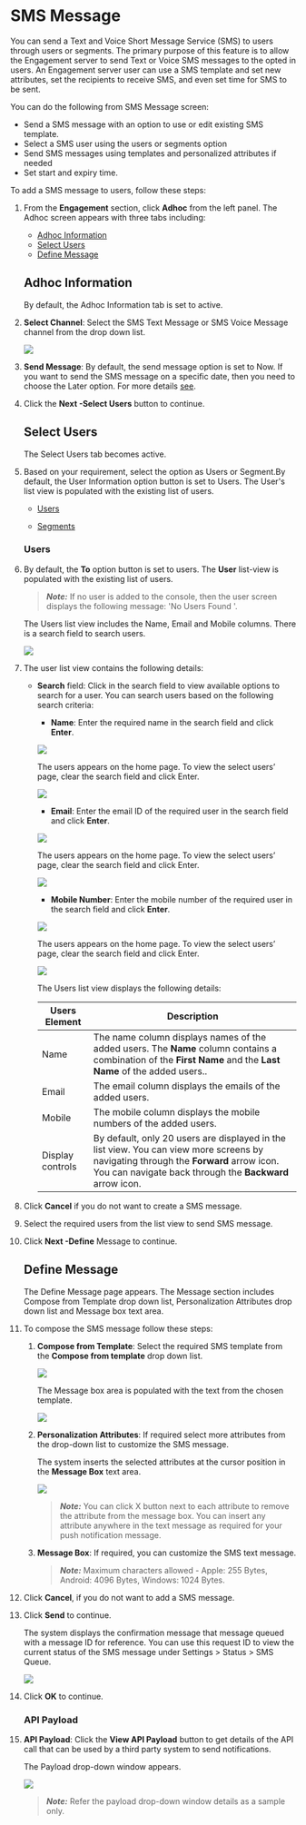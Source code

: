                              


SMS Message
===========

You can send a Text and Voice Short Message Service (SMS) to users through users or segments. The primary purpose of this feature is to allow the Engagement server to send Text or Voice SMS messages to the opted in users. An Engagement server user can use a SMS template and set new attributes, set the recipients to receive SMS, and even set time for SMS to be sent.

You can do the following from SMS Message screen:

*   Send a SMS message with an option to use or edit existing SMS template.
*   Select a SMS user using the users or segments option
*   Send SMS messages using templates and personalized attributes if needed
*   Set start and expiry time.

To add a SMS message to users, follow these steps:

1.  From the **Engagement** section, click **Adhoc** from the left panel. The Adhoc screen appears with three tabs including:
    
    *   [Adhoc Information](#adhoc-information)
    *   [Select Users](#select-users)
    *   [Define Message](#define-message)
    
    Adhoc Information
    -----------------
    
    By default, the Adhoc Information tab is set to active.
    
2.  **Select Channel**: Select the SMS Text Message or SMS Voice Message channel from the drop down list.
    
    ![](../Resources/Images/Engagement/Adhoc/SMS_Message/smsmsgstrip.png)
    
3.  **Send Message**: By default, the send message option is set to Now. If you want to send the SMS message on a specific date, then you need to choose the Later option. For more details [see](Set_Start_and_Expiry_Time_-_sms.md).
4.  Click the **Next -Select Users** button to continue.
    
    Select Users
    ------------
    
    The Select Users tab becomes active.
    
5.  Based on your requirement, select the option as Users or Segment.By default, the User Information option button is set to Users. The User's list view is populated with the existing list of users.
    
    *   [Users](#users)
        
    *   [Segments](sms_message_segment_-_Copy.md)
    
    ### Users
    
6.  By default, the **To** option button is set to users. The **User** list-view is populated with the existing list of users.
    
    > **_Note:_** If no user is added to the console, then the user screen displays the following message: 'No Users Found '.
    
    The Users list view includes the Name, Email and Mobile columns. There is a search field to search users.

    
    ![](../Resources/Images/Engagement/Adhoc/SMS_Message/smsusers_586x411.png)
    
    
7.  The user list view contains the following details:
    *   **Search** field: Click in the search field to view available options to search for a user. You can search users based on the following search criteria:
        
        *   **Name**: Enter the required name in the search field and click **Enter**.

            
        ![](../Resources/Images/Engagement/Adhoc/SMS_Message/searchname.png)

            
        The users appears on the home page. To view the select users’ page, clear the search field and click Enter.

            
        ![](../Resources/Images/Engagement/Adhoc/SMS_Message/resultname_516x95.png)

            
        *   **Email**: Enter the email ID of the required user in the search field and click **Enter**.

            
        ![](../Resources/Images/Engagement/Adhoc/SMS_Message/searchemail.png)

            
        The users appears on the home page. To view the select users’ page, clear the search field and click Enter.

            
        ![](../Resources/Images/Engagement/Adhoc/SMS_Message/resultemail_517x106.png)

            
        *   **Mobile Number**: Enter the mobile number of the required user in the search field and click **Enter**.

            
        ![](../Resources/Images/Engagement/Adhoc/SMS_Message/searchmobileno.png)

            
        The users appears on the home page. To view the select users’ page, clear the search field and click Enter.

            
        ![](../Resources/Images/Engagement/Adhoc/SMS_Message/resultmobilenumber_516x103.png)
            
        
        The Users list view displays the following details:
        
        | Users Element | Description |
        | --- | --- |
        | Name | The name column displays names of the added users. The **Name** column contains a combination of the **First Name** and the **Last Name** of the added users.. |
        | Email | The email column displays the emails of the added users. |
        | Mobile | The mobile column displays the mobile numbers of the added users. |
        | Display controls | By default, only 20 users are displayed in the list view. You can view more screens by navigating through the **Forward** arrow icon. You can navigate back through the **Backward** arrow icon. |
        
8.  Click **Cancel** if you do not want to create a SMS message.
9.  Select the required users from the list view to send SMS message.
10. Click **Next -Define** Message to continue.
    
    Define Message
    --------------
    
    The Define Message page appears. The Message section includes Compose from Template drop down list, Personalization Attributes drop down list and Message box text area.
    
11. To compose the SMS message follow these steps:
    1.  **Compose from Template**: Select the required SMS template from the **Compose from template** drop down list.
        
        ![](../Resources/Images/Engagement/Adhoc/SMS_Message/composefromtemp_533x126.png)
        
        The Message box area is populated with the text from the chosen template.
        
        ![](../Resources/Images/Engagement/Adhoc/SMS_Message/messagebox_539x270.png)
        
    2.  **Personalization Attributes**: If required select more attributes from the drop-down list to customize the SMS message.
        
        The system inserts the selected attributes at the cursor position in the **Message Box** text area.
        
        ![](../Resources/Images/Engagement/Adhoc/SMS_Message/addedattributebox_539x220.png)
        
        > **_Note:_** You can click X button next to each attribute to remove the attribute from the message box. You can insert any attribute anywhere in the text message as required for your push notification message.
        
    3.  **Message Box**: If required, you can customize the SMS text message.
        
        > **_Note:_** Maximum characters allowed - Apple: 255 Bytes, Android: 4096 Bytes, Windows: 1024 Bytes.
        
12. Click **Cancel**, if you do not want to add a SMS message.
13. Click **Send** to continue.
    
    The system displays the confirmation message that message queued with a message ID for reference. You can use this request ID to view the current status of the SMS message under Settings > Status > SMS Queue.
    
    ![](../Resources/Images/Engagement/Adhoc/SMS_Message/smsstatus_589x73.png)
    
14. Click **OK** to continue.
    
    ### API Payload
    
15. **API Payload**: Click the **View API Payload** button to get details of the API call that can be used by a third party system to send notifications.
    
    The Payload drop-down window appears.
    
    ![](../Resources/Images/Engagement/Adhoc/SMS_Message/apipayloadsms_576x309.png)
    
    > **_Note:_** Refer the payload drop-down window details as a sample only.
